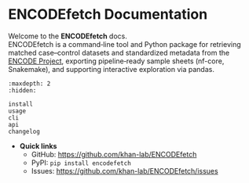 # ENCODEfetch Documentation

Welcome to the **ENCODEfetch** docs.  
ENCODEfetch is a command‑line tool and Python package for retrieving matched case–control datasets and standardized metadata from the [ENCODE Project](https://www.encodeproject.org), exporting pipeline‑ready sample sheets (nf-core, Snakemake), and supporting interactive exploration via pandas.

```{toctree}
:maxdepth: 2
:hidden:

install
usage
cli
api
changelog
```

- **Quick links**
  - GitHub: <https://github.com/khan-lab/ENCODEfetch>
  - PyPI: `pip install encodefetch`
  - Issues: <https://github.com/khan-lab/ENCODEfetch/issues>
